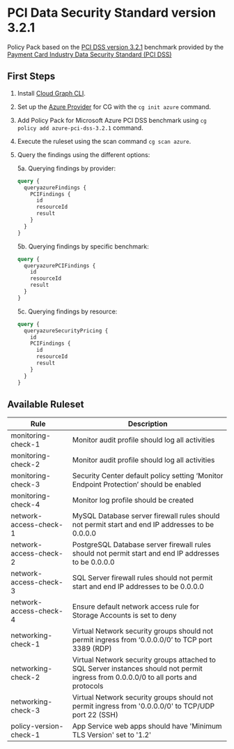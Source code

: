 # PCI Data Security Standard version 3.2.1

Policy Pack based on the [PCI DSS version 3.2.1](https://www.pcisecuritystandards.org/documents/PCI_DSS-QRG-v3_2_1.pdf) benchmark provided by the [Payment Card Industry Data Security Standard (PCI DSS)](https://www.pcisecuritystandards.org/)

## First Steps

1. Install [Cloud Graph CLI](https://docs.cloudgraph.dev/quick-start).
2. Set up the [Azure Provider](https://www.npmjs.com/package/@cloudgraph/cg-provider-azure) for CG with the `cg init azure` command.
3. Add Policy Pack for Microsoft Azure PCI DSS benchmark using `cg policy add azure-pci-dss-3.2.1` command.
4. Execute the ruleset using the scan command `cg scan azure`.
5. Query the findings using the different options:

   5a. Querying findings by provider:

   ```graphql
   query {
     queryazureFindings {
       PCIFindings {
         id
         resourceId
         result
       }
     }
   }
   ```

   5b. Querying findings by specific benchmark:

   ```graphql
   query {
     queryazurePCIFindings {
       id
       resourceId
       result
     }
   }
   ```

   5c. Querying findings by resource:

   ```graphql
   query {
     queryazureSecurityPricing {
       id
       PCIFindings {
         id
         resourceId
         result
       }
     }
   }
   ```

## Available Ruleset

| Rule                   | Description                                                                                                                          |
| ---------------------- | ------------------------------------------------------------------------------------------------------------------------------------ |
| monitoring-check-1     | Monitor audit profile should log all activities                                                                                      |
| monitoring-check-2     | Monitor audit profile should log all activities                                                                                      |
| monitoring-check-3     | Security Center default policy setting ‘Monitor Endpoint Protection’ should be enabled                                               |
| monitoring-check-4     | Monitor log profile should be created                                                                                                |
| network-access-check-1 | MySQL Database server firewall rules should not permit start and end IP addresses to be 0.0.0.0                                      |
| network-access-check-2 | PostgreSQL Database server firewall rules should not permit start and end IP addresses to be 0.0.0.0                                 |
| network-access-check-3 | SQL Server firewall rules should not permit start and end IP addresses to be 0.0.0.0                                                 |
| network-access-check-4 | Ensure default network access rule for Storage Accounts is set to deny                                                               |
| networking-check-1     | Virtual Network security groups should not permit ingress from ‘0.0.0.0/0’ to TCP port 3389 (RDP)                                    |
| networking-check-2     | Virtual Network security groups attached to SQL Server instances should not permit ingress from 0.0.0.0/0 to all ports and protocols |
| networking-check-3     | Virtual Network security groups should not permit ingress from '0.0.0.0/0' to TCP/UDP port 22 (SSH)                                  |
| policy-version-check-1 | App Service web apps should have 'Minimum TLS Version' set to '1.2'                                                                  |
